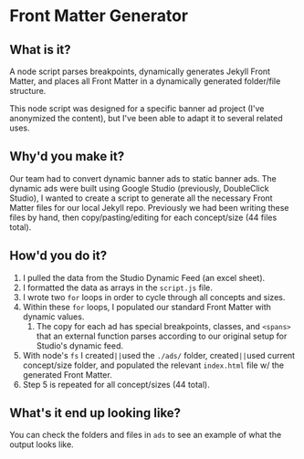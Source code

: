 # Front Matter Generator

## What is it?
A node script parses breakpoints, dynamically generates Jekyll Front Matter, and places all Front Matter in a dynamically generated folder/file structure.

This node script was designed for a specific banner ad project (I've anonymized the content), but I've been able to adapt it to several related uses.

## Why'd you make it?
Our team had to convert dynamic banner ads to static banner ads. The dynamic ads were built using Google Studio (previously, DoubleClick Studio), I wanted to create a script to generate all the necessary Front Matter files for our local Jekyll repo. Previously we had been writing these files by hand, then copy/pasting/editing for each concept/size (44 files total).

## How'd you do it?
1. I pulled the data from the Studio Dynamic Feed (an excel sheet).
2. I formatted the data as arrays in the `script.js` file.
3. I wrote two `for` loops in order to cycle through all concepts and sizes. 
4. Within these `for` loops, I populated our standard Front Matter with dynamic values.  
    1. The copy for each ad has special breakpoints, classes, and `<spans>` that an external function parses according to our original setup for Studio's dynamic feed.
5. With node's `fs` I created`||`used the `./ads/` folder, created`||`used current concept/size folder, and populated the relevant `index.html` file w/ the generated Front Matter.
6.  Step 5 is repeated for all concept/sizes (44 total).

## What's it end up looking like?
You can check the folders and files in `ads` to see an example of what the output looks like.
